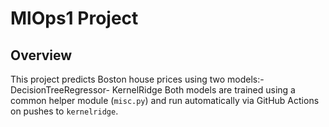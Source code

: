  # MlOps1 Project
 ## Overview
 This project predicts Boston house prices using two models:- DecisionTreeRegressor- KernelRidge
 Both models are trained using a common helper module (`misc.py`) and run automatically via 
GitHub Actions on pushes to `kernelridge`.